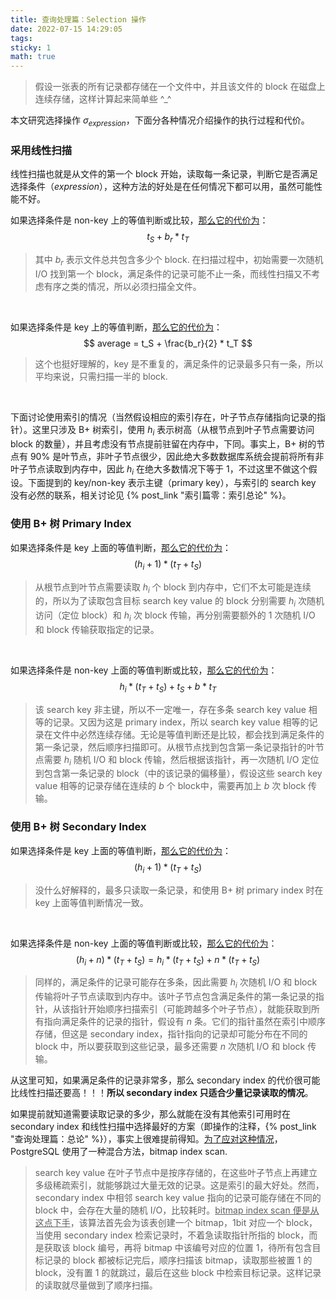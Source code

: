 ```yaml
---
title: 查询处理篇：Selection 操作
date: 2022-07-15 14:29:05
tags:
sticky: 1
math: true
---
```


> 假设一张表的所有记录都存储在一个文件中，并且该文件的 block 在磁盘上连续存储，这样计算起来简单些 ^_^

本文研究选择操作 $\sigma_{expression}$，下面分各种情况介绍操作的执行过程和代价。

### 采用线性扫描
线性扫描也就是从文件的第一个 block 开始，读取每一条记录，判断它是否满足选择条件（$expression$），这种方法的好处是在任何情况下都可以用，虽然可能性能不好。

如果选择条件是 non-key 上的等值判断或比较，<u>那么它的代价为</u>：
$$ t_S + b_r * t_T $$
> 其中 $b_r$ 表示文件总共包含多少个 block. 在扫描过程中，初始需要一次随机 I/O 找到第一个 block，满足条件的记录可能不止一条，而线性扫描又不考虑有序之类的情况，所以必须扫描全文件。

</br>

如果选择条件是 key 上的等值判断，<u>那么它的代价为</u>：
$$ average = t_S + \frac{b_r}{2} * t_T $$
> 这个也挺好理解的，key 是不重复的，满足条件的记录最多只有一条，所以平均来说，只需扫描一半的 block.

</br>

下面讨论使用索引的情况（当然假设相应的索引存在，叶子节点存储指向记录的指针）。这里只涉及 B+ 树索引，使用 $h_i$ 表示树高（从根节点到叶子节点需要访问 block 的数量），并且考虑没有节点提前驻留在内存中，下同。事实上，B+ 树的节点有 90% 是叶节点，非叶子节点很少，因此绝大多数数据库系统会提前将所有非叶子节点读取到内存中，因此 $h_i$ 在绝大多数情况下等于 1，不过这里不做这个假设。下面提到的 key/non-key 表示主键（primary key），与索引的 search key 没有必然的联系，相关讨论见 {% post_link "索引篇零：索引总论" %}。

### 使用 B+ 树 Primary Index
如果选择条件是 key 上面的等值判断，<u>那么它的代价为</u>：
$$ (h_i + 1) * (t_T + t_S) $$
> 从根节点到叶节点需要读取 $h_i$ 个 block 到内存中，它们不太可能是连续的，所以为了读取包含目标 search key value 的 block 分别需要 $h_i$ 次随机访问（定位 block）和 $h_i$ 次 block 传输，再分别需要额外的 1 次随机 I/O 和 block 传输获取指定的记录。

<br>

如果选择条件是 non-key 上面的等值判断或比较，<u>那么它的代价为</u>：
$$ h_i * (t_T + t_S) + t_S + b * t_T $$
> 该 search key 非主键，所以不一定唯一，存在多条 search key value 相等的记录。又因为这是 primary index，所以 search key value 相等的记录在文件中必然连续存储。无论是等值判断还是比较，都会找到满足条件的第一条记录，然后顺序扫描即可。从根节点找到包含第一条记录指针的叶节点需要 $h_i$ 随机 I/O 和 block 传输，然后根据该指针，再一次随机 I/O 定位到包含第一条记录的 block（中的该记录的偏移量），假设这些 search key value 相等的记录存储在连续的 $b$ 个 block中，需要再加上 $b$ 次 block 传输。

### 使用 B+ 树 Secondary Index
如果选择条件是 key 上面的等值判断，<u>那么它的代价为</u>：
$$ (h_i + 1) * (t_T + t_S) $$
> 没什么好解释的，最多只读取一条记录，和使用 B+ 树 primary index 时在 key 上面等值判断情况一致。

<br>

如果选择条件是 non-key 上面的等值判断或比较，<u>那么它的代价为</u>：
$$ (h_i + n) * (t_T + t_S) = h_i * (t_T + t_S) + n * (t_T + t_S) $$
> 同样的，满足条件的记录可能存在多条，因此需要 $h_i$ 次随机 I/O 和 block 传输将叶子节点读取到内存中。该叶子节点包含满足条件的第一条记录的指针，从该指针开始顺序扫描索引（可能跨越多个叶子节点），就能获取到所有指向满足条件的记录的指针，假设有 $n$ 条。它们的指针虽然在索引中顺序存储，但这是 secondary index，指针指向的记录却可能分布在不同的 block 中，所以要获取到这些记录，最多还需要 $n$ 次随机 I/O 和 block 传输。

从这里可知，如果满足条件的记录非常多，那么 secondary index 的代价很可能比线性扫描还要高！！！**所以 secondary index 只适合少量记录读取的情况**。

如果提前就知道需要读取记录的多少，那么就能在没有其他索引可用时在 secondary index 和线性扫描中选择最好的方案（即操作的注释，{% post_link "查询处理篇：总论" %}），事实上很难提前得知。<u>为了应对这种情况</u>，PostgreSQL 使用了一种混合方法，bitmap index scan. 
> search key value 在叶子节点中是按序存储的，在这些叶子节点上再建立多级稀疏索引，就能够跳过大量无效的记录。这是索引的最大好处。然而，secondary index 中相邻 search key value 指向的记录可能存储在不同的 block 中，会存在大量的随机 I/O，比较耗时。<u>bitmap index scan 便是从这点下手</u>，该算法首先会为该表创建一个 bitmap，1bit 对应一个 block，当使用 secondary index 检索记录时，不着急读取指针所指的 block，而是获取该 block 编号，再将 bitmap 中该编号对应的位置 1，待所有包含目标记录的 block 都被标记完后，顺序扫描该 bitmap，读取那些被置 1 的 block，没有置 1 的就跳过，最后在这些 block 中检索目标记录。这样记录的读取就尽量做到了顺序扫描。




























































































